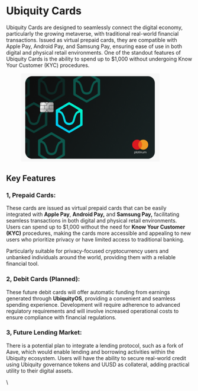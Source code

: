 # Ubiquity Cards

Ubiquity Cards are designed to seamlessly connect the digital economy, particularly the growing metaverse, with traditional real-world financial transactions. Issued as virtual prepaid cards, they are compatible with Apple Pay, Android Pay, and Samsung Pay, ensuring ease of use in both digital and physical retail environments. One of the standout features of Ubiquity Cards is the ability to spend up to $1,000 without undergoing Know Your Customer (KYC) procedures.

<figure><img src="../../.gitbook/assets/image (1) (1).png" alt="" width="375"><figcaption></figcaption></figure>

## **Key Features**

### **1, Prepaid Cards:**

These cards are issued as virtual prepaid cards that can be easily integrated with **Apple Pay**, **Android Pay,** and **Samsung Pay,** facilitating seamless transactions in both digital and physical retail environments. Users can spend up to $1,000 without the need for **Know Your Customer (KYC)** procedures, making the cards more accessible and appealing to new users who prioritize privacy or have limited access to traditional banking.

Particularly suitable for privacy-focused cryptocurrency users and unbanked individuals around the world, providing them with a reliable financial tool.

### **2, Debit Cards (Planned):**

These future debit cards will offer automatic funding from earnings generated through **UbiquityOS**, providing a convenient and seamless spending experience. Development will require adherence to advanced regulatory requirements and will involve increased operational costs to ensure compliance with financial regulations.

### **3, Future Lending Market:**

There is a potential plan to integrate a lending protocol, such as a fork of Aave, which would enable lending and borrowing activities within the Ubiquity ecosystem. Users will have the ability to secure real-world credit using Ubiquity governance tokens and UUSD as collateral, adding practical utility to their digital assets.

\
